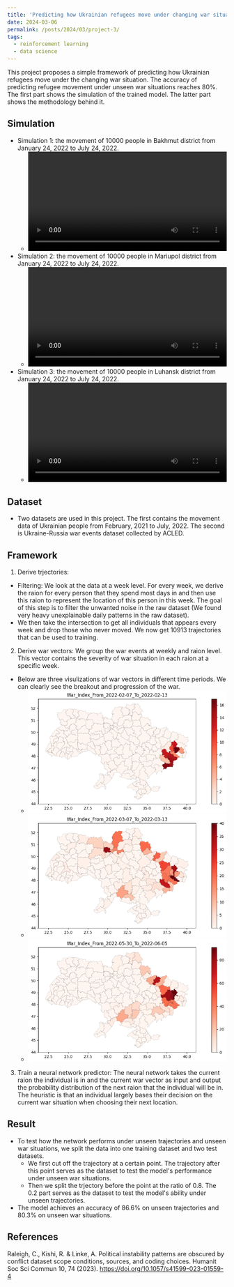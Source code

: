 ```yaml
---
title: 'Predicting how Ukrainian refugees move under changing war situation'
date: 2024-03-06
permalink: /posts/2024/03/project-3/
tags:
  - reinforcement learning
  - data science
---
```


This project proposes a simple framework of predicting how Ukrainian refugees move under the changing war situation. The accuracy of predicting refugee movement under unseen war situations reaches 80%. The first part shows the simulation of the trained model. The latter part shows the methodology behind it.

## Simulation
- Simulation 1: the movement of 10000 people in Bakhmut district from January 24, 2022 to July 24, 2022.
  - <div><video id="video" controls="" width="100%"><source id="mp4" src="/images/projects/ukraine/Bakhmut district_10000_animation.mp4" type="video/mp4"></videos></div>
- Simulation 2: the movement of 10000 people in Mariupol district from January 24, 2022 to July 24, 2022.
  - <div><video id="video" controls="" width="100%"><source id="mp4" src="/images/projects/ukraine/Mariupol district_10000_animation.mp4" type="video/mp4"></videos></div>
- Simulation 3: the movement of 10000 people in Luhansk district from January 24, 2022 to July 24, 2022.
  - <div><video id="video" controls="" width="100%"><source id="mp4" src="/images/projects/ukraine/Luhansk district_10000_animation.mp4" type="video/mp4"></videos></div>

## Dataset
- Two datasets are used in this project. The first contains the movement data of Ukrainian people from February, 2021 to July, 2022. The second is Ukraine-Russia war events dataset collected by ACLED.

## Framework
1. Derive trjectories:
- Filtering: We look at the data at a week level. For every week, we derive the raion for every person that they spend most days in and then use this raion to represent the location of this person in this week. The goal of this step is to filter the unwanted noise in the raw dataset (We found very heavy unexplainable daily patterns in the raw dataset).
- We then take the intersection to get all individuals that appears every week and drop those who never moved. We now get 10913 trajectories that can be used to training. 
2. Derive war vectors: We group the war events at weekly and raion level. This vector contains the severity of war situation in each raion at a specific week.
- Below are three visulizations of war vectors in different time periods. We can clearly see the breakout and progression of the war.
    - <img src="/images/projects/ukraine/war_index_1.png" />
    - <img src="/images/projects/ukraine/war_index_2.png" />
    - <img src="/images/projects/ukraine/war_index_3.png" />
3. Train a neural network predictor: The neural network takes the current raion the individual is in and the current war vector as input and output the probability distribution of the next raion that the individual will be in. The heuristic is that an individual largely bases their decision on the current war situation when choosing their next location.

## Result
- To test how the network performs under unseen trajectories and unseen war situations, we split the data into one training dataset and two test datasets.
  - We first cut off the trajectory at a certain point. The trajectory after this point serves as the dataset to test the model's performance under unseen war situations.
  - Then we split the trjectory before the point at the ratio of 0.8. The 0.2 part serves as the dataset to test the model's ability under unseen trajectories.
- The model achieves an accuracy of 86.6% on unseen trajectories and 80.3% on unseen war situations.


## References
Raleigh, C., Kishi, R. & Linke, A. Political instability patterns are obscured by conflict dataset scope conditions, sources, and coding choices. Humanit Soc Sci Commun 10, 74 (2023). https://doi.org/10.1057/s41599-023-01559-4


